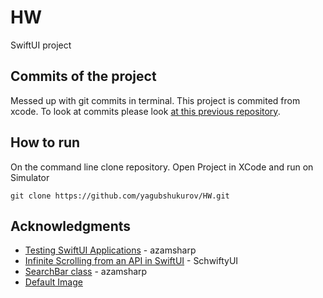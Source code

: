 # HW

SwiftUI project

## Commits of the project
Messed up with git commits in terminal. This project is commited from xcode. 
To look at commits please look [at this previous repository](https://github.com/yagubshukurov/SwiftUI).

## How to run
On the command line clone repository.
Open Project in XCode and run on Simulator
```
git clone https://github.com/yagubshukurov/HW.git
```

## Acknowledgments
* [Testing SwiftUI Applications](https://www.youtube.com/watch?v=9ZZ0gCMhsUI) - azamsharp
* [Infinite Scrolling from an API in SwiftUI](https://www.youtube.com/watch?v=hrY8c4nSlzg) - SchwiftyUI
* [SearchBar class](https://www.youtube.com/watch?v=IHx53KJnL-o) - azamsharp
* [Default Image](https://www.tibs.org.tw/images/default.jpg)
